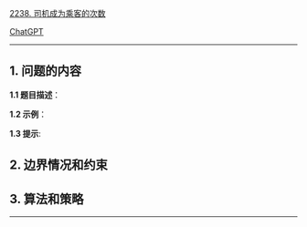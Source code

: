 [2238. 司机成为乘客的次数](https://leetcode.cn/problems/number-of-times-a-driver-was-a-passenger)

[ChatGPT](chat.openai.com)

---

## 1. 问题的内容
**1.1 题目描述**：

**1.2 示例**：

**1.3 提示**:

## 2. 边界情况和约束


## 3. 算法和策略

---

